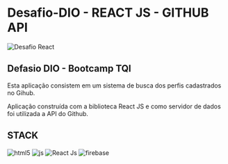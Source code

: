 # Desafio-DIO - REACT JS - GITHUB API

![Desafio React](https://user-images.githubusercontent.com/95001642/171727356-a061e26c-73bd-4214-8bb6-7e549a1b6d28.gif)


<h2>Defasio DIO - Bootcamp TQI</h2>
<p>Esta aplicação consistem em um sistema de busca dos perfis cadastrados no Gihub.</p>
<p>Aplicação construída com a biblioteca React JS e como servidor de dados foi utilizada a API do Github.</p>


<h2>STACK</h2>
<div style='display: inline_block'>
  <img align='center' alt='html5' src='https://img.shields.io/badge/HTML5-E34F26?style=for-the-badge&logo=html5&logoColor=white' />
  <img align='center' alt='js' src='https://img.shields.io/badge/JavaScript-F7DF1E?style=for-the-badge&logo=javascript&logoColor=black' />
  <img align='center' alt='React Js' src='https://img.shields.io/badge/React-20232A?style=for-the-badge&logo=react&logoColor=61DAFB' />
  <img align='center' alt='firebase' src='https://img.shields.io/badge/firebase-%23039BE5.svg?style=for-the-badge&logo=firebase](https://img.shields.io/badge/styled--components-DB7093?style=for-the-badge&logo=styled-components&logoColor=white)' />  
</div>


